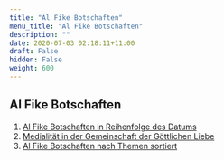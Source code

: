 ```yaml
---
title: "Al Fike Botschaften"
menu_title: "Al Fike Botschaften"
description: ""
date: 2020-07-03 02:18:11+11:00
draft: False
hidden: False
weight: 600
---
```

## Al Fike Botschaften

1. [Al Fike Botschaften in Reihenfolge des Datums](/al-fike-botschaften/al-fike-botschaften-in-reihenfolge-des-datums/)
2. [Medialität in der Gemeinschaft der Göttlichen Liebe](/al-fike-botschaften/medialitaet-in-der-gemeinschaft-der-goettlichen-liebe/)
3. [Al Fike Botschaften nach Themen sortiert](/al-fike-botschaften/al-fike-botschaften-nach-themen-sortiert/)
